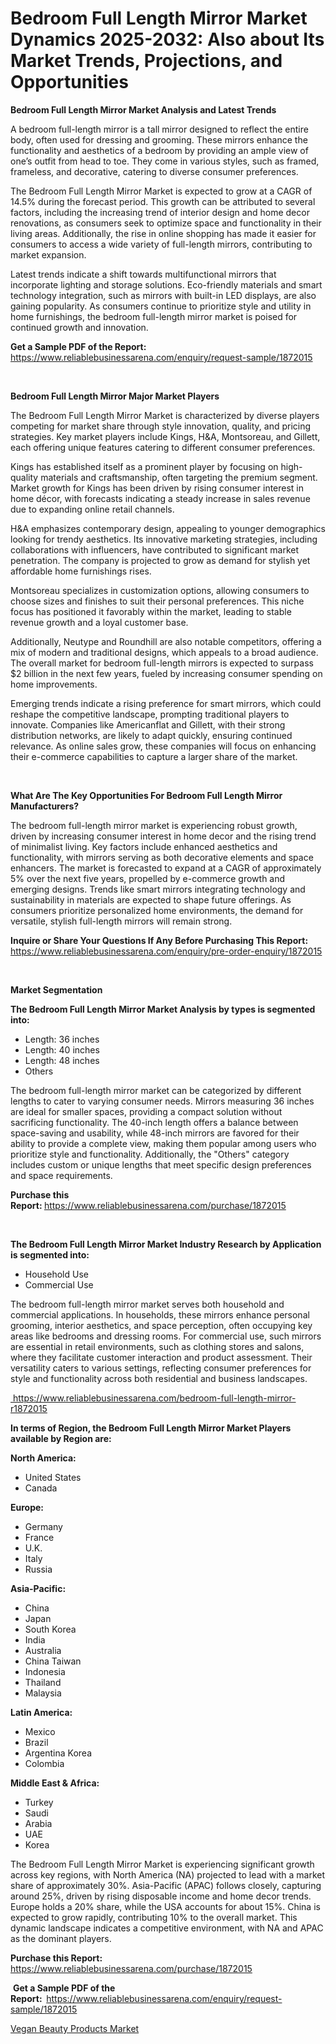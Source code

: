 <p><h1>Bedroom Full Length Mirror Market Dynamics 2025-2032: Also about Its Market Trends, Projections, and Opportunities</h1></p><p><strong>Bedroom Full Length Mirror Market Analysis and Latest Trends</strong></p>
<p><p>A bedroom full-length mirror is a tall mirror designed to reflect the entire body, often used for dressing and grooming. These mirrors enhance the functionality and aesthetics of a bedroom by providing an ample view of one’s outfit from head to toe. They come in various styles, such as framed, frameless, and decorative, catering to diverse consumer preferences.</p><p>The Bedroom Full Length Mirror Market is expected to grow at a CAGR of 14.5% during the forecast period. This growth can be attributed to several factors, including the increasing trend of interior design and home decor renovations, as consumers seek to optimize space and functionality in their living areas. Additionally, the rise in online shopping has made it easier for consumers to access a wide variety of full-length mirrors, contributing to market expansion.</p><p>Latest trends indicate a shift towards multifunctional mirrors that incorporate lighting and storage solutions. Eco-friendly materials and smart technology integration, such as mirrors with built-in LED displays, are also gaining popularity. As consumers continue to prioritize style and utility in home furnishings, the bedroom full-length mirror market is poised for continued growth and innovation.</p></p>
<p><strong>Get a Sample PDF of the Report:&nbsp;</strong> <a href="https://www.reliablebusinessarena.com/enquiry/request-sample/1872015?utm_campaign=1420&utm_medium=2&utm_source=Github&utm_content=ia&utm_term=05022025&utm_id=bedroom-full-length-mirror">https://www.reliablebusinessarena.com/enquiry/request-sample/1872015</a></p>
<p>&nbsp;</p>
<p><strong>Bedroom Full Length Mirror Major Market Players</strong></p>
<p><p>The Bedroom Full Length Mirror Market is characterized by diverse players competing for market share through style innovation, quality, and pricing strategies. Key market players include Kings, H&A, Montsoreau, and Gillett, each offering unique features catering to different consumer preferences.</p><p>Kings has established itself as a prominent player by focusing on high-quality materials and craftsmanship, often targeting the premium segment. Market growth for Kings has been driven by rising consumer interest in home décor, with forecasts indicating a steady increase in sales revenue due to expanding online retail channels.</p><p>H&A emphasizes contemporary design, appealing to younger demographics looking for trendy aesthetics. Its innovative marketing strategies, including collaborations with influencers, have contributed to significant market penetration. The company is projected to grow as demand for stylish yet affordable home furnishings rises.</p><p>Montsoreau specializes in customization options, allowing consumers to choose sizes and finishes to suit their personal preferences. This niche focus has positioned it favorably within the market, leading to stable revenue growth and a loyal customer base.</p><p>Additionally, Neutype and Roundhill are also notable competitors, offering a mix of modern and traditional designs, which appeals to a broad audience. The overall market for bedroom full-length mirrors is expected to surpass $2 billion in the next few years, fueled by increasing consumer spending on home improvements.</p><p>Emerging trends indicate a rising preference for smart mirrors, which could reshape the competitive landscape, prompting traditional players to innovate. Companies like Americanflat and Gillett, with their strong distribution networks, are likely to adapt quickly, ensuring continued relevance. As online sales grow, these companies will focus on enhancing their e-commerce capabilities to capture a larger share of the market.</p></p>
<p>&nbsp;</p>
<p><strong>What Are The Key Opportunities For Bedroom Full Length Mirror Manufacturers?</strong></p>
<p><p>The bedroom full-length mirror market is experiencing robust growth, driven by increasing consumer interest in home decor and the rising trend of minimalist living. Key factors include enhanced aesthetics and functionality, with mirrors serving as both decorative elements and space enhancers. The market is forecasted to expand at a CAGR of approximately 5% over the next five years, propelled by e-commerce growth and emerging designs. Trends like smart mirrors integrating technology and sustainability in materials are expected to shape future offerings. As consumers prioritize personalized home environments, the demand for versatile, stylish full-length mirrors will remain strong.</p></p>
<p><strong>Inquire or Share Your Questions If Any Before Purchasing This Report:</strong> <a href="https://www.reliablebusinessarena.com/enquiry/pre-order-enquiry/1872015?utm_campaign=1420&utm_medium=2&utm_source=Github&utm_content=ia&utm_term=05022025&utm_id=bedroom-full-length-mirror">https://www.reliablebusinessarena.com/enquiry/pre-order-enquiry/1872015</a></p>
<p>&nbsp;</p>
<p><strong>Market Segmentation</strong></p>
<p><strong>The Bedroom Full Length Mirror Market Analysis by types is segmented into:</strong></p>
<p><ul><li>Length: 36 inches</li><li>Length: 40 inches</li><li>Length: 48 inches</li><li>Others</li></ul></p>
<p><p>The bedroom full-length mirror market can be categorized by different lengths to cater to varying consumer needs. Mirrors measuring 36 inches are ideal for smaller spaces, providing a compact solution without sacrificing functionality. The 40-inch length offers a balance between space-saving and usability, while 48-inch mirrors are favored for their ability to provide a complete view, making them popular among users who prioritize style and functionality. Additionally, the "Others" category includes custom or unique lengths that meet specific design preferences and space requirements.</p></p>
<p><strong>Purchase this Report:&nbsp;</strong><a href="https://www.reliablebusinessarena.com/purchase/1872015?utm_campaign=1420&utm_medium=2&utm_source=Github&utm_content=ia&utm_term=05022025&utm_id=bedroom-full-length-mirror">https://www.reliablebusinessarena.com/purchase/1872015</a></p>
<p>&nbsp;</p>
<p><strong>The Bedroom Full Length Mirror Market Industry Research by Application is segmented into:</strong></p>
<p><ul><li>Household Use</li><li>Commercial Use</li></ul></p>
<p><p>The bedroom full-length mirror market serves both household and commercial applications. In households, these mirrors enhance personal grooming, interior aesthetics, and space perception, often occupying key areas like bedrooms and dressing rooms. For commercial use, such mirrors are essential in retail environments, such as clothing stores and salons, where they facilitate customer interaction and product assessment. Their versatility caters to various settings, reflecting consumer preferences for style and functionality across both residential and business landscapes.</p></p>
<p><a href="https://www.reliablebusinessarena.com/bedroom-full-length-mirror-r1872015?utm_campaign=1420&utm_medium=2&utm_source=Github&utm_content=ia&utm_term=05022025&utm_id=bedroom-full-length-mirror">&nbsp;https://www.reliablebusinessarena.com/bedroom-full-length-mirror-r1872015</a></p>
<p><strong>In terms of Region, the Bedroom Full Length Mirror Market Players available by Region are:</strong></p>
<p>
    <p> <strong> North America: </strong>
        <ul>
            <li>United States</li>
            <li>Canada</li>
        </ul>
        </p> 
    <p> <strong> Europe: </strong>
        <ul>
            <li>Germany</li>
            <li>France</li>
            <li>U.K.</li>
            <li>Italy</li>
            <li>Russia</li>
        </ul>
        </p> 
    <p> <strong> Asia-Pacific: </strong>
        <ul>
            <li>China</li>
            <li>Japan</li>
            <li>South Korea</li>
            <li>India</li>
            <li>Australia</li>
            <li>China Taiwan</li>
            <li>Indonesia</li>
            <li>Thailand</li>
            <li>Malaysia</li>
        </ul>
        </p> 
    <p> <strong> Latin America: </strong>
        <ul>
            <li>Mexico</li>
            <li>Brazil</li>
            <li>Argentina Korea</li>
            <li>Colombia</li>
        </ul>
        </p> 
    <p> <strong> Middle East & Africa: </strong>
        <ul>
            <li>Turkey</li>
            <li>Saudi</li>
            <li>Arabia</li>
            <li>UAE</li>
            <li>Korea</li>
        </ul>
    </p>
    </p>
<p><p>The Bedroom Full Length Mirror Market is experiencing significant growth across key regions, with North America (NA) projected to lead with a market share of approximately 30%. Asia-Pacific (APAC) follows closely, capturing around 25%, driven by rising disposable income and home decor trends. Europe holds a 20% share, while the USA accounts for about 15%. China is expected to grow rapidly, contributing 10% to the overall market. This dynamic landscape indicates a competitive environment, with NA and APAC as the dominant players.</p></p>
<p><strong>Purchase this Report: </strong><a href="https://www.reliablebusinessarena.com/purchase/1872015?utm_campaign=1420&utm_medium=2&utm_source=Github&utm_content=ia&utm_term=05022025&utm_id=bedroom-full-length-mirror">https://www.reliablebusinessarena.com/purchase/1872015</a></p>
<p>&nbsp;<strong>Get a Sample PDF of the Report:&nbsp;&nbsp;</strong><a href="https://www.reliablebusinessarena.com/enquiry/request-sample/1872015?utm_campaign=1420&utm_medium=2&utm_source=Github&utm_content=ia&utm_term=05022025&utm_id=bedroom-full-length-mirror">https://www.reliablebusinessarena.com/enquiry/request-sample/1872015</a></p>
<p><strong></strong></p>
<p><p><a href="https://github.com/willjis/Market-Research-Report-List-1/blob/main/vegan-beauty-products-market.md?utm_campaign=1420&utm_medium=2&utm_source=Github&utm_content=ia&utm_term=05022025&utm_id=bedroom-full-length-mirror">Vegan Beauty Products Market</a></p></p>